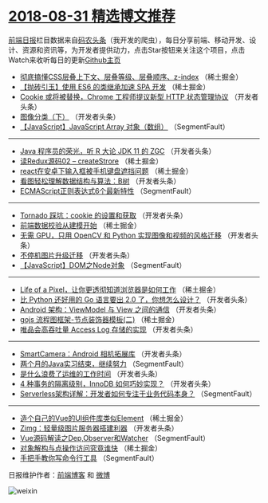 # [2018-08-31 精选博文推荐](http://hao.caibaojian.com/date/2018/08/31)

[前端日报](http://caibaojian.com/c/news)栏目数据来自[码农头条](http://hao.caibaojian.com/)（我开发的爬虫），每日分享前端、移动开发、设计、资源和资讯等，为开发者提供动力，点击Star按钮来关注这个项目，点击Watch来收听每日的更新[Github主页](https://github.com/kujian/frontendDaily)
* [彻底搞懂CSS层叠上下文、层叠等级、层叠顺序、z-index](http://hao.caibaojian.com/84772.html) （稀土掘金）
* [【抛砖引玉】使用 ES6 的类继承加速 SPA 开发](http://hao.caibaojian.com/84763.html) （稀土掘金）
* [Cookie 或将被替换，Chrome 工程师提议新型 HTTP 状态管理协议](http://hao.caibaojian.com/84809.html) （开发者头条）
* [图像分类（下）](http://hao.caibaojian.com/84815.html) （开发者头条）
* [【JavaScript】JavaScript Array 对象（数组）](http://hao.caibaojian.com/84750.html) （SegmentFault）

***
* [Java 程序员的荣光，听 R 大论 JDK 11 的 ZGC](http://hao.caibaojian.com/84792.html) （开发者头条）
* [读Redux源码02 &#8211; createStrore](http://hao.caibaojian.com/84759.html) （稀土掘金）
* [react在安卓下输入框被手机键盘遮挡问题](http://hao.caibaojian.com/84764.html) （稀土掘金）
* [看图轻松理解数据结构与算法：B树](http://hao.caibaojian.com/84814.html) （开发者头条）
* [ECMAScript正则表达式6个最新特性](http://hao.caibaojian.com/84741.html) （SegmentFault）

***
* [Tornado 踩坑：cookie 的设置和获取](http://hao.caibaojian.com/84804.html) （开发者头条）
* [前端数据校验从建模开始](http://hao.caibaojian.com/84757.html) （稀土掘金）
* [无需 GPU，只用 OpenCV 和 Python 实现图像和视频的风格迁移](http://hao.caibaojian.com/84805.html) （开发者头条）
* [不停机图片升级迁移](http://hao.caibaojian.com/84796.html) （开发者头条）
* [【JavaScript】DOM之Node对象](http://hao.caibaojian.com/84754.html) （SegmentFault）

***
* [Life of a Pixel，让你更透彻知道浏览器是如何工作](http://hao.caibaojian.com/84768.html) （稀土掘金）
* [比 Python 还好用的 Go 语言要出 2.0 了，你想怎么设计？](http://hao.caibaojian.com/84798.html) （开发者头条）
* [Android 架构：ViewModel 与 View 之间的通信](http://hao.caibaojian.com/84810.html) （开发者头条）
* [gojs 流程图框架-节点装饰器模板(二)](http://hao.caibaojian.com/84771.html) （稀土掘金）
* [唯品会高吞吐量 Access Log 存储的实现](http://hao.caibaojian.com/84800.html) （开发者头条）

***
* [SmartCamera：Android 相机拓展库](http://hao.caibaojian.com/84813.html) （开发者头条）
* [两个月的Java实习结束，继续努力](http://hao.caibaojian.com/84740.html) （SegmentFault）
* [是什么浪费了运维的工作时间](http://hao.caibaojian.com/84803.html) （开发者头条）
* [4 种事务的隔离级别，InnoDB 如何巧妙实现？](http://hao.caibaojian.com/84795.html) （开发者头条）
* [Serverless架构详解：开发者如何专注于业务代码本身？](http://hao.caibaojian.com/84751.html) （SegmentFault）

***
* [造个自己的Vue的UI组件库类似Element](http://hao.caibaojian.com/84765.html) （稀土掘金）
* [Zimg：轻量级图片服务器搭建利器](http://hao.caibaojian.com/84793.html) （开发者头条）
* [Vue源码解读之Dep,Observer和Watcher](http://hao.caibaojian.com/84752.html) （SegmentFault）
* [对象解构与点操作访问究竟谁快](http://hao.caibaojian.com/84766.html) （稀土掘金）
* [手把手教你写命令行工具](http://hao.caibaojian.com/84744.html) （SegmentFault）

日报维护作者：[前端博客](http://caibaojian.com/) 和 [微博](http://caibaojian.com/go/weibo)

![weixin](https://user-images.githubusercontent.com/3055447/38468989-651132ac-3b80-11e8-8e6b-15122322a9d7.png)
